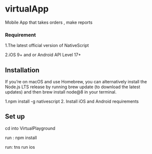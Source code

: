 # virtualApp

Mobile App that takes orders , make reports

### Requirement

1.The latest official version of NativeScript

2.iOS 9+ and or Android API Level 17+

## Installation

If you’re on macOS and use Homebrew, you can alternatively install the Node.js LTS release by running brew update (to download the latest updates) and then brew install node@8 in your terminal.

1.npm install -g nativescript
2. Install iOS and Android requirements

## Set up

cd  into VirtualPlayground

run : npm install

run: tns run ios


